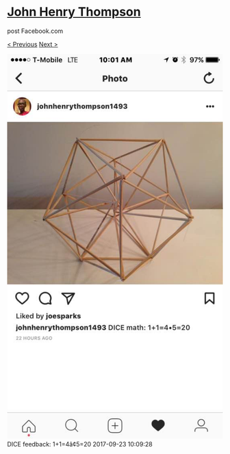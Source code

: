 # [John Henry Thompson](../README.md)
post Facebook.com

[< Previous](2017-09-23-3.md) [Next >](2017-09-23-5.md)

[![](../media/2017-09-23/Timeline-Photos-DICE-feedback-1-1-4-5-20.jpg)](../README.md)
DICE feedback: 1+1=4â¢5=20
2017-09-23 10:09:28